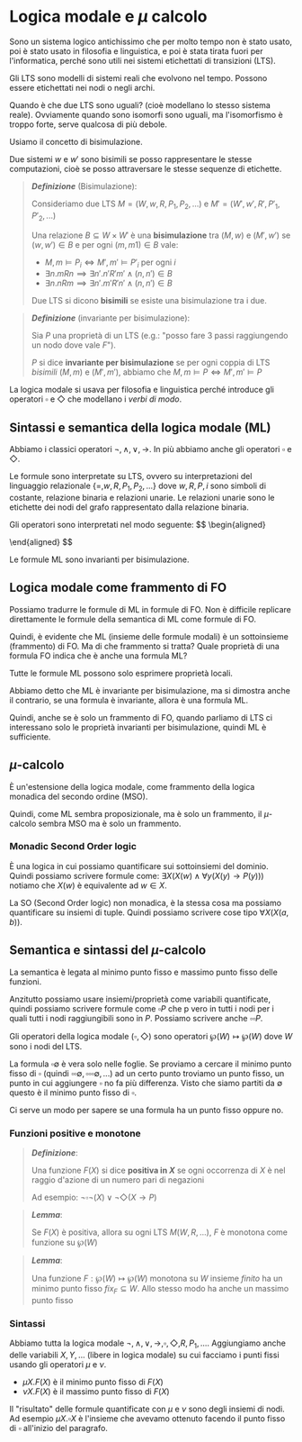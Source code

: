 # Logica modale e $\mu$ calcolo

Sono un sistema logico antichissimo che per molto tempo non è stato usato, poi è stato usato in filosofia e linguistica, e poi è stata tirata fuori per l'informatica, perché sono utili nei sistemi etichettati di transizioni (LTS).

Gli LTS sono modelli di sistemi reali che evolvono nel tempo. Possono essere etichettati nei nodi o negli archi.

Quando è che due LTS sono uguali? (cioè modellano lo stesso sistema reale). Ovviamente quando sono isomorfi sono uguali, ma l'isomorfismo è troppo forte, serve qualcosa di più debole.

Usiamo il concetto di bisimulazione.

Due sistemi $w$ e $w'$ sono bisimili se posso rappresentare le stesse computazioni, cioè se posso attraversare le stesse sequenze di etichette.

> ***Definizione*** (Bisimulazione):
>
> Consideriamo due LTS $M=(W,w,R,P_1,P_2,...)$ e $M'=(W',w',R',P'_1,P'_2,...)$
>
> Una relazione $B\subseteq W\times W'$ è una **bisimulazione** tra $(M,w)$ e $(M',w')$ se $(w,w')\in B$ e per ogni $(m,m1)\in B$ vale:
> * $M,m\vDash P_i\iff M',m'\vDash P'_i$ per ogni $i$
> * $\exists n.mRn\implies\exists n'.n'R'm'\land(n,n')\in B$
> * $\exists n.nRm\implies\exists n'.m'R'n'\land(n,n')\in B$
>
> Due LTS si dicono **bisimili** se esiste una bisimulazione tra i due.


> ***Definizione*** (invariante per bisimulazione):
>
> Sia $P$ una proprietà di un LTS (e.g.: "posso fare 3 passi raggiungendo un nodo dove vale $F$").
> 
> $P$ si dice **invariante per bisimulazione** se per ogni coppia di LTS *bisimili* $(M,m)$ e $(M',m')$, abbiamo che $M,m\vDash P\iff M',m'\vDash P$

La logica modale si usava per filosofia e linguistica perché introduce gli operatori $\square$ e $\Diamond$ che modellano i *verbi di modo*.

## Sintassi e semantica della logica modale (ML)

Abbiamo i classici operatori $\lnot,\land,\lor,\rightarrow$.
In più abbiamo anche gli operatori $\square$ e $\Diamond$.

Le formule sono interpretate su LTS, ovvero su interpretazioni del linguaggio relazionale $\{=,w,R,P_1,P_2,...\}$ dove $w,R,P,i$ sono simboli di costante, relazione binaria e relazioni unarie.
Le relazioni unarie sono le etichette dei nodi del grafo rappresentato dalla relazione binaria.

Gli operatori sono interpretati nel modo seguente:
$$
\begin{aligned}

\end{aligned}
$$

Le formule ML sono invarianti per bisimulazione.

## Logica modale come frammento di FO

Possiamo tradurre le formule di ML in formule di FO.
Non è difficile replicare direttamente le formule della semantica di ML come formule di FO.

Quindi, è evidente che ML (insieme delle formule modali) è un sottoinsieme (frammento) di FO.
Ma di che frammento si tratta? Quale proprietà di una formula FO indica che è anche una formula ML?

Tutte le formule ML possono solo esprimere proprietà locali.

Abbiamo detto che ML è invariante per bisimulazione, ma si dimostra anche il contrario, se una formula è invariante, allora è una formula ML.

Quindi, anche se è solo un frammento di FO, quando parliamo di LTS ci interessano solo le proprietà invarianti per bisimulazione, quindi ML è sufficiente.


## $\mu$-calcolo

È un'estensione della logica modale, come frammento della logica monadica del secondo ordine (MSO).

Quindi, come ML sembra proposizionale, ma è solo un frammento, il $\mu$-calcolo sembra MSO ma è solo un frammento.

### Monadic Second Order logic

È una logica in cui possiamo quantificare sui sottoinsiemi del dominio. Quindi possiamo scrivere formule come: $\exists X(X(w)\land\forall y(X(y)\rightarrow P(y)))$ notiamo che $X(w)$ è equivalente ad $w\in X$.

La SO (Second Order logic) non monadica, è la stessa cosa ma possiamo quantificare su insiemi di tuple. Quindi possiamo scrivere cose tipo $\forall X(X(a,b))$.

## Semantica e sintassi del $\mu$-calcolo

La semantica è legata al minimo punto fisso e massimo punto fisso delle funzioni.

Anzitutto possiamo usare insiemi/proprietà come variabili quantificate, quindi possiamo scrivere formule come $\square P$ che p vero in tutti i nodi per i quali tutti i nodi raggiungibili sono in $P$.
Possiamo scrivere anche $\square\square P$.

Gli operatori della logica modale ($\square,\Diamond$) sono operatori $\wp(W)\mapsto\wp(W)$ dove $W$ sono i nodi del LTS.

La formula $\square\emptyset$ è vera solo nelle foglie. Se proviamo a cercare il minimo punto fisso di $\square$ (quindi $\square\square\emptyset,\square\square\square\emptyset,...$) ad un certo punto troviamo un punto fisso, un punto in cui aggiungere $\square$ no fa più differenza.
Visto che siamo partiti da $\emptyset$ questo è il minimo punto fisso di $\square$.

Ci serve un modo per sapere se una formula ha un punto fisso oppure no.

### Funzioni positive e monotone

> ***Definizione***:
>
> Una funzione $F(X)$ si dice **positiva in $X$** se ogni occorrenza di $X$ è nel raggio d'azione di un numero pari di negazioni
>
> Ad esempio: $\lnot\square\lnot(X)\lor\lnot\Diamond(X\rightarrow P)$

> ***Lemma***:
>
> Se $F(X)$ è positiva, allora su ogni LTS $M(W,R,...)$, $F$ è monotona come funzione su $\wp(W)$

> ***Lemma***:
>
> Una funzione $F:\wp(W)\mapsto\wp(W)$ monotona su $W$ insieme *finito* ha un minimo punto fisso $fix_F\subseteq W$.
> Allo stesso modo ha anche un massimo punto fisso

### Sintassi

Abbiamo tutta la logica modale $\lnot,\land,\lor,\rightarrow,\square,\Diamond,R,P_1,...$.
Aggiungiamo anche delle variabili $X,Y,...$ (libere in logica modale) su cui facciamo i punti fissi usando gli operatori $\mu$ e $\nu$.
* $\mu X.F(X)$ è il minimo punto fisso di $F(X)$
* $\nu X.F(X)$ è il massimo punto fisso di $F(X)$

Il "risultato" delle formule quantificate con $\mu$ e $\nu$ sono degli insiemi di nodi. Ad esempio $\mu X.\square X$ è l'insieme che avevamo ottenuto facendo il punto fisso di $\square$ all'inizio del paragrafo.